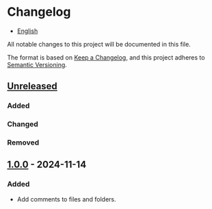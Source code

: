 # Changelog

- [English](CHANGELOG.md)

All notable changes to this project will be documented in this file.

The format is based on [Keep a Changelog](https://keepachangelog.com/en/1.1.0/),
and this project adheres to [Semantic Versioning](https://semver.org/spec/v2.0.0.html).

## [Unreleased]

### Added

### Changed

### Removed

## [1.0.0] - 2024-11-14

### Added

- Add comments to files and folders.

[//]: # (@formatter:off)
[unreleased]: https://github.com/conifercone/mumu-intellij-plugin/compare/v1.0.0...develop
[1.0.0]: https://github.com/conifercone/mumu-intellij-plugin/releases/tag/v1.0.0
[//]: # (@formatter:on)
